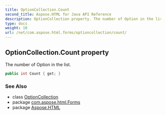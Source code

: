 ```yaml
---
title: OptionCollection.Count
second_title: Aspose.HTML for Java API Reference
description: OptionCollection property. The number of Option in the list
type: docs
weight: 10
url: /net/com.aspose.html.forms/optioncollection/count/
---
```

## OptionCollection.Count property

The number of Option in the list.

```java
public int Count { get; }
```

### See Also

* class [OptionCollection](../)
* package [com.aspose.html.Forms](../../optioncollection/)
* package [Aspose.HTML](../../../)
